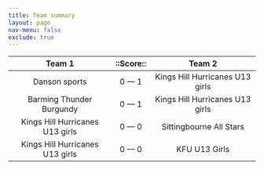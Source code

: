 ```yaml
---
title: Team summary
layout: page
nav-menu: false
exclude: true
---
```




|             Team 1              |  ::Score::  |             Team 2              |
|:-------------------------------:|:-----------:|:-------------------------------:|
|          Danson sports          | 0 &mdash; 1 | Kings Hill Hurricanes U13 girls |
|    Barming Thunder Burgundy     | 0 &mdash; 1 | Kings Hill Hurricanes U13 girls |
| Kings Hill Hurricanes U13 girls | 0 &mdash; 0 |     Sittingbourne All Stars     |
| Kings Hill Hurricanes U13 girls | 0 &mdash; 0 |          KFU U13 Girls          |

 <br /><br /><br />